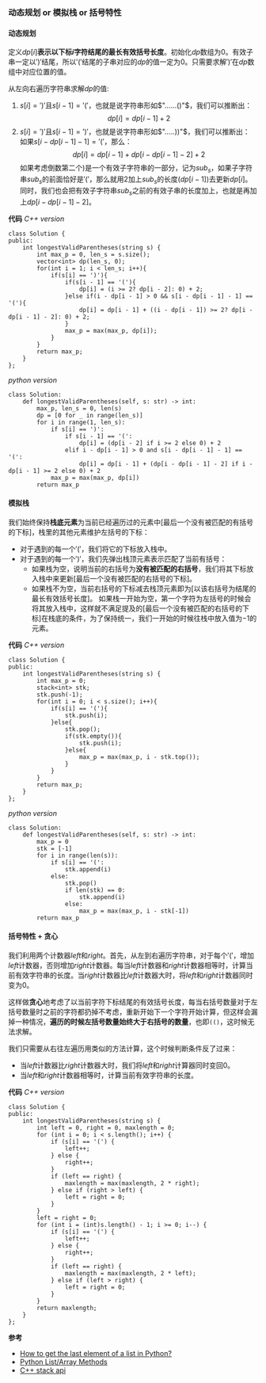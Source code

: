 ### 动态规划 or 模拟栈 or 括号特性
#### 动态规划
定义$dp[i]$**表示以下标$i$字符结尾的最长有效括号长度**。初始化$dp$数组为$0$。有效子串一定以$')'$结尾，所以$'('$结尾的子串对应的$dp$的值一定为$0$。只需要求解$')'$在$dp$数组中对应位置的值。

从左向右遍历字符串求解$dp$的值:

1. $s[i]=')'$且$s[i-1]='('$，也就是说字符串形如$"......()"$，我们可以推断出：
$$dp[i]=dp[i-1]+2$$
2. $s[i]=')'$且$s[i-1]=')'$，也就是说字符串形如$".....))"$，我们可以推断出：
    如果$s[i-dp[i-1]-1]='('$，那么：
    $$dp[i]=dp[i-1]+dp[i-dp[i-1]-2]+2$$
如果考虑倒数第二个$)$是一个有效子字符串的一部分，记为$sub_{s}$，如果子字符串$sub_{s}$的前面恰好是$'('$，那么就用$2$加上$sub_{s}$的长度$(dp[i-1])$去更新$dp[i]$。同时，我们也会把有效子字符串$sub_{s}$之前的有效子串的长度加上，也就是再加上$dp[i-dp[i-1]-2]$。

**代码**
*C++ version*
```
class Solution {
public:
    int longestValidParentheses(string s) {
        int max_p = 0, len_s = s.size();
        vector<int> dp(len_s, 0);
        for(int i = 1; i < len_s; i++){
            if(s[i] == ')'){
                if(s[i - 1] == '('){
                    dp[i] = (i >= 2? dp[i - 2]: 0) + 2;
                }else if(i - dp[i - 1] > 0 && s[i - dp[i - 1] - 1] == '('){
                    dp[i] = dp[i - 1] + ((i - dp[i - 1]) >= 2? dp[i - dp[i - 1] - 2]: 0) + 2;
                }
                max_p = max(max_p, dp[i]);
            }
        }
        return max_p;
    }
};
```
*python version*
```
class Solution:
    def longestValidParentheses(self, s: str) -> int:
        max_p, len_s = 0, len(s)
        dp = [0 for _ in range(len_s)]
        for i in range(1, len_s):
            if s[i] == ')':
                if s[i - 1] == '(':
                    dp[i] = (dp[i - 2] if i >= 2 else 0) + 2
                elif i - dp[i - 1] > 0 and s[i - dp[i - 1] - 1] == '(':
                    dp[i] = dp[i - 1] + (dp[i - dp[i - 1] - 2] if i - dp[i - 1] >= 2 else 0) + 2
            max_p = max(max_p, dp[i])
        return max_p
```

#### 模拟栈
我们始终保持**栈底元素**为当前已经遍历过的元素中[最后一个没有被匹配的有括号的下标]，栈里的其他元素维护左括号的下标：
- 对于遇到的每一个$'('$，我们将它的下标放入栈中。
- 对于遇到的每一个$')'$，我们先弹出栈顶元素表示匹配了当前有括号：
    - 如果栈为空，说明当前的右括号为**没有被匹配的右括号**，我们将其下标放入栈中来更新[最后一个没有被匹配的右括号的下标]。
    - 如果栈不为空，当前右括号的下标减去栈顶元素即为[以该右括号为结尾的最长有效括号长度]。
如果栈一开始为空，第一个字符为左括号的时候会将其放入栈中，这样就不满足提及的[最后一个没有被匹配的右括号的下标]在栈底的条件，为了保持统一，我们一开始的时候往栈中放入值为$-1$的元素。

**代码**
*C++ version*
```
class Solution {
public:
    int longestValidParentheses(string s) {
        int max_p = 0;
        stack<int> stk;
        stk.push(-1);
        for(int i = 0; i < s.size(); i++){
            if(s[i] == '('){
                stk.push(i);
            }else{
                stk.pop();
                if(stk.empty()){
                    stk.push(i);
                }else{
                    max_p = max(max_p, i - stk.top());
                }
            }
        }
        return max_p;
    }
};
```

*python version*
```
class Solution:
    def longestValidParentheses(self, s: str) -> int:
        max_p = 0
        stk = [-1]
        for i in range(len(s)):
            if s[i] == '(':
                stk.append(i)
            else:
                stk.pop()
                if len(stk) == 0:
                    stk.append(i)
                else:
                    max_p = max(max_p, i - stk[-1])
        return max_p
```

#### 括号特性 + 贪心
我们利用两个计数器$left$和$right$。首先，从左到右遍历字符串，对于每个$'('$，增加$left$计数器，否则增加$right$计数器。每当$left$计数器和$right$计数器相等时，计算当前有效字符串的长度。当$right$计数器比$left$计数器大时，将$left$和$right$计数器同时变为$0$。

这样做**贪心**地考虑了以当前字符下标结尾的有效括号长度，每当右括号数量对于左括号数量时之前的字符都扔掉不考虑，重新开始下一个字符开始计算，但这样会漏掉一种情况，**遍历的时候左括号数量始终大于右括号的数量**，也即`(()`，这时候无法求解。

我们只需要从右往左遍历用类似的方法计算，这个时候判断条件反了过来：
- 当$left$计数器比$right$计数器大时，我们将$left$和$right$计算器同时变回$0$。
- 当$left$和$right$计数器相等时，计算当前有效字符串的长度。

**代码**
*C++ version*
```
class Solution {
public:
    int longestValidParentheses(string s) {
        int left = 0, right = 0, maxlength = 0;
        for (int i = 0; i < s.length(); i++) {
            if (s[i] == '(') {
                left++;
            } else {
                right++;
            }
            if (left == right) {
                maxlength = max(maxlength, 2 * right);
            } else if (right > left) {
                left = right = 0;
            }
        }
        left = right = 0;
        for (int i = (int)s.length() - 1; i >= 0; i--) {
            if (s[i] == '(') {
                left++;
            } else {
                right++;
            }
            if (left == right) {
                maxlength = max(maxlength, 2 * left);
            } else if (left > right) {
                left = right = 0;
            }
        }
        return maxlength;
    }
};

```

**参考**
- [How to get the last element of a list in Python?](https://www.tutorialspoint.com/How-to-get-the-last-element-of-a-list-in-Python#:~:text=Get%20the%20last%20element%20of%20the%20list%20using%20the%20%E2%80%9Clength,last%20element%20of%20the%20list.)
- [Python List/Array Methods](https://www.w3schools.com/python/python_ref_list.asp)
- [C++ stack api](https://cplusplus.com/reference/stack/stack/)